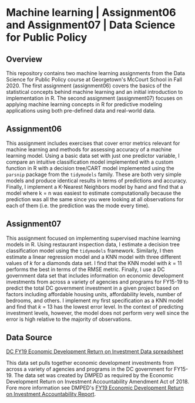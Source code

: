 # Machine learning | Assignment06 and Assignment07 | Data Science for Public Policy

## Overview

This repository contains two machine learning assignments from the Data Science for Public Policy course at Georgetown's McCourt School in Fall 2020. The first assignment (assignment06) covers the basics of the statistical concepts behind machine learning and an initial introduction to implementation in R. The second assignment (assignment07) focuses on applying machine learning concepts in R for predictive modeling applications using both pre-defined data and real-world data. 


## Assignment06

This assignment includes exercises that cover error metrics relevant for machine learning and methods for assessing accuracy of a machine learning model. Using a basic data set with just one predictor variable, I compare an intuitive classification model implemented with a custom function in R with a decision tree/CART model implemented using the `parsnip` package from the `tidymodels` family. These are both very simple models and produce identical results in terms of predictions and accuracy. Finally, I implement a K-Nearest Neighbors model by hand and find that a model where k = n was easiest to estimate computationally because the prediction was all the same since you were looking at all observations for each of them (i.e. the prediction was the mode every time). 

## Assignment07

This assignment focused on implementing supervised machine learning models in R. Using restaurant inspection data, I estimate a decision tree classification model using the `tidymodels` framework. Similarly, I then estimate a linear regression model and a KNN model with three different values of *k* for a diamonds data set. I find that the KNN model with *k* = 11 performs the best in terms of the RMSE metric. Finally, I use a DC government data set that includes information on economic development investments from across a variety of agencies and programs for FY15-19 to predict the total DC government investment in a given project based on factors including affordable housing units, affordability levels, number of bedrooms, and others. I implement my first specification as a KNN model and find that *k* = 13 has the lowest error level. In the context of predicting investment levels, however, the model does not perform very well since the error is high relative to the majority of observations. 

## Data Source
[DC FY19 Economic Development Return on Investment Data spreadsheet](https://dmped.dc.gov/sites/default/files/dc/sites/dmped/publication/attachments/Return%20on%20Investment%20Data_FY15-19_v3.xlsx)

This data set pulls together economic development investments from across a variety of agencies and programs in the DC government for FY15-19. The data set was created by DMPED as required by the Economic Development Return on Investment Accountability Amendment Act of 2018. Fore more information see DMPED's [FY19 Economic Development Return on Investment Accountability Report](https://dmped.dc.gov/sites/default/files/dc/sites/dmped/publication/attachments/FY19%20ED%20Return%20on%20Investment%20Accountability%20Report.pdf).
